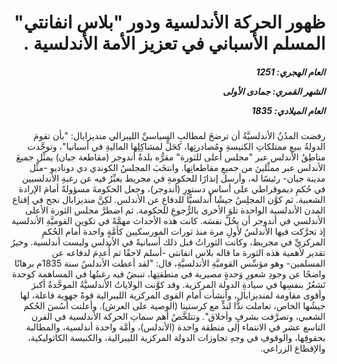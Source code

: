 <h1 dir="rtl">ظهور الحركة الأندلسية ودور "بلاس انفانتي" المسلم الأسباني في تعزيز الأمة الأندلسية  .</h1>

<h5 dir="rtl">العام الهجري:  1251

الشهر القمري: جمادى الأولى

العام الميلادي: 1835</h5>

<p dir="rtl">رفضت المدُنُ الأندلسيَّةُ أن ترضخَ لمطالبِ السياسيِّ الليبرالي منديزابال: "بأن تقومَ الدولةُ ببيعِ ممتلكاتِ الكنيسةِ ومُصادرتِها، كحَلٍّ لمشاكِلِها الماليةِ في أسبانيا"، وتوحَّدت مناطِقُ الأندلس عبر "مجلس أعلى للثورة" مقرُّه بلدةُ أندوجر (مقاطعة جيان) يمثِّل جميعَ الأندلس عبر ممثِّلينَ من جميعِ مقاطعاتِها. وانتخَبَ المجلسُ الكوندي دي دوناديو -مثِّل مدينة جيان- رئيسًا له، وأرسل إنذارًا للحكومةِ في مجريط يعبِّرُ فيه عن رغبةِ الأندلسيين في حُكمِ ديموقراطي على أساسِ دستورِ (أندوجر)، وجعل الحكومةَ مسؤولةً أمامَ الإرادة الشعبية. ثم كوَّن المجلِسُ جيشًا أندلسيًّا للدفاعِ عن الأندلس. لكِنَّ منديزابال نجح في إقناع المدن الأندلسية الواحدة تلوَ الأخرى بالرُّجوعِ للحكومة. ثم اضطرَّ مجلس الثورة الأعلى الأندلسي في أندوجر أن يحُلَّ نفسَه. كانت هذه الأحداث مهمَّةً في تكوين القوميَّةِ الأندلسية إذ تحرَّكت فيها الأندلسُ لأولِ مرة منذ ثورات المورسكيين كأمَّةٍ واحدة أمام الحُكمِ المركزيِّ في مجريط، وكانت الثوراتُ قبل ذلك أسبانيةً في الأندلس وليست أندلسية. وخيرُ تقدير لأهمية هذه الثورة ما قاله بلاس انفانتي -أسلم لاحقًا ثم أُعدِمَ لدفاعه عن المسلمين- وهو مؤسِّس القوميَّةِ الأندلسيَّةِ، قال: "لقد أعطت الأندلسُ سنة 1835م برهانًا واضحًا عن وجودِ شعورِ وَحدةٍ مصيرية في منطقتِها، تنبضُ فيه رغبتُها في المساهمة كوحدة تَشعُرُ بنفسِها في سيادةِ الدولة المركزية. وقد كوَّنت الولاياتُ الأندلسيَّةُ الموحَّدةُ أكبرَ وأقوى مقاومة لمنديزابال، وأنشأت أمام القوى المركزية الليبرالية قوةً جهوية فاعلة، لها جيشُها الخاص، تعاملت ندًّا لندٍّ مع كرستينا (الوصية على العرش). وأعلنت أُسُسَ الحُكم الشعبي، وتصرَّفت بشرفٍ وأخلاق". وتتلخَّصُ أهم سماتِ الحركة الأندلسية في القرن التاسع عشر في الانتماء إلى منطقة واحدة (الأندلس)، وأمَّة واحدة أندلسية، والمطالبة بحقوقِها، والوقوفِ في وجهِ تجاوزات الدولة المركزية الليبرالية، والكنيسة الكاثوليكية، والإقطاع الزراعي.</p></br>
